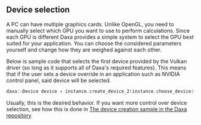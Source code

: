 ## Device selection

A PC can have multiple graphics cards. Unlike OpenGL, you need to manually select which GPU you want to use to perform calculations. Since each GPU is different Daxa provides a simple system to select the GPU best suited for your application. You can choose the considered parameters yourself and change how they are weighed against each other.

Below is sample code that selects the first device provided by the Vulkan driver (so long as it supports all of Daxa's required features). This means that if the user sets a device override in an application such as NVIDIA control panel, said device will be selected.

```cpp
daxa::Device device = instance.create_device_2(instance.choose_device({}, {}));
```

Usually, this is the desired behavior. If you want more control over device selection, see how this is done in [The device creation sample in the Daxa repository](https://github.com/Ipotrick/Daxa/blob/master/tests/2_daxa_api/2_device/main.cpp)
